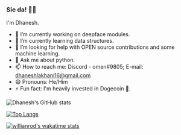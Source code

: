 ### Sie da! 👋🏼
I'm Dhanesh.

- 🔭 I’m currently working on deepface modules.
- 🌱 I’m currently learning data structures.
- 🤔 I’m looking for help with OPEN source contributions and some machine learning.
- 💬 Ask me about python. 
- 📫 How to reach me: Discord - omen#9805; E-mail: dhaneshlakhani16@gmail.com
- 😄 Pronouns: He/Him
- ⚡ Fun fact: I'm heavily invested in Dogecoin 🐶.


<!-- 
![Dhanesh's GitHub stats](https://github-readme-stats.vercel.app/api?username=OMEN-D&show_icons=true&theme=dark)

![Dhanesh's GitHub stats](https://github-readme-stats.vercel.app/api?username=OMEN-D&show_icons=true&theme=radical)

![Dhanesh's GitHub stats](https://github-readme-stats.vercel.app/api?username=OMEN-D&show_icons=true&theme=merko)

![Dhanesh's GitHub stats](https://github-readme-stats.vercel.app/api?username=OMEN-D&show_icons=true&theme=gruvbox)

![Dhanesh's GitHub stats](https://github-readme-stats.vercel.app/api?username=OMEN-D&show_icons=true&theme=tokyonight)

![Dhanesh's GitHub stats](https://github-readme-stats.vercel.app/api?username=OMEN-D&show_icons=true&theme=onedark)

![Dhanesh's GitHub stats](https://github-readme-stats.vercel.app/api?username=OMEN-D&show_icons=true&theme=cobalt)

![Dhanesh's GitHub stats](https://github-readme-stats.vercel.app/api?username=OMEN-D&show_icons=true&theme=synthwave)

![Dhanesh's GitHub stats](https://github-readme-stats.vercel.app/api?username=OMEN-D&show_icons=true&theme=highcontrast)

![Dhanesh's GitHub stats](https://github-readme-stats.vercel.app/api?username=OMEN-D&show_icons=true&theme=dracula)


 -->
 
![Dhanesh's GitHub stats](https://github-readme-stats.vercel.app/api?username=OMEN-D&show_icons=true&theme=radical)

[![Top Langs](https://github-readme-stats.vercel.app/api/top-langs/?username=OMEN-D&layout=compact&theme=radical)](https://github.com/OMEN-D/github-readme-stats)

[![willianrod's wakatime stats](https://github-readme-stats.vercel.app/api/wakatime?username=OMEN-D&layout=compact&theme=radical)](https://github.com/OMEN-D/github-readme-stats)





